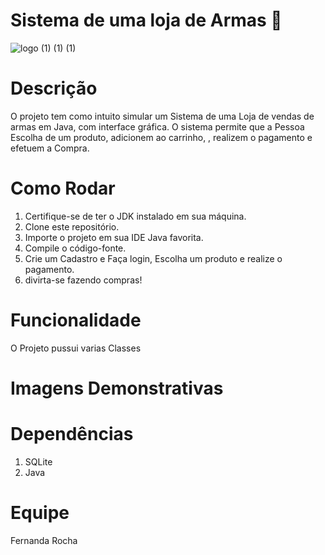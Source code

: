# Sistema de uma loja de Armas 🛒

![logo (1) (1) (1)](https://github.com/ryanjuni/Trabalho/assets/102491606/3fe5fd8a-4215-442f-bd08-4cd70015e649)


# Descrição
  O projeto tem como intuito simular um Sistema de uma Loja de vendas de armas  em Java, com interface gráfica. O sistema permite que a Pessoa  Escolha de um  produto, adicionem ao carrinho, , realizem o pagamento e efetuem a Compra.


# Como Rodar
1. Certifique-se de ter o JDK  instalado em sua máquina.
2. Clone este repositório.
3. Importe o projeto em sua IDE Java favorita.
4. Compile o código-fonte.
6. Crie um Cadastro e Faça login, Escolha um produto e realize o pagamento.
7. divirta-se fazendo compras!

# Funcionalidade 
O Projeto pussui varias Classes 



# Imagens  Demonstrativas

# Dependências 
 1. SQLite
 2. Java 

# Equipe 
Fernanda Rocha



